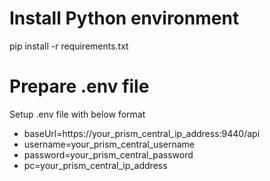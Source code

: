 # Install Python environment

pip install -r requirements.txt

# Prepare .env file

Setup .env file with below format

- baseUrl=https://your_prism_central_ip_address:9440/api
- username=your_prism_central_username
- password=your_prism_central_password
- pc=your_prism_central_ip_address

